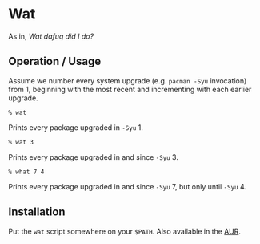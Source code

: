 # Wat

As in, *Wat dafuq did I do?*

## Operation / Usage

Assume we number every system upgrade (e.g. `pacman -Syu` invocation) from 1,
beginning with the most recent and incrementing with each earlier upgrade.

```
% wat
```

Prints every package upgraded in `-Syu` 1.

```
% wat 3
```

Prints every package upgraded in and since `-Syu` 3.

```
% what 7 4
```

Prints every package upgraded in and since `-Syu` 7, but only until `-Syu` 4.

## Installation

Put the `wat` script somewhere on your `$PATH`. Also available in the [AUR][].

[aur]: https://aur.archlinux.org/packages/wat-git/
